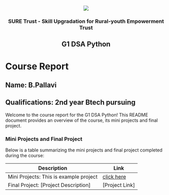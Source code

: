 <!-- PROJECT LOGO -->
<br />

<div align="center">
   <img src='https://user-images.githubusercontent.com/73131499/166115643-d3187f47-d38f-41b2-ae42-5ecbbc60de14.png' />


<h3 align="center">SURE Trust - Skill Upgradation for Rural-youth Empowerment Trust</h3>
  <h2> G1 DSA Python </h2>
</div>

# Course Report

## Name: B.Pallavi

## Qualifications: 2nd year Btech pursuing

Welcome to the course report for the G1 DSA Python! This README document provides an overview of the course, its mini projects and final project.

### Mini Projects and Final Project

Below is a table summarizing the mini projects and final project completed during the course:

| Description                               | Link                                    |
|-------------------------------------------|-----------------------------------------|
| Mini Projects: This is example project     | [click here](https://github.com/sure-trust/G1_DSA_Python/tree/main/Mini%20Projects/Pallavi)                         |
| Final Project: [Project Description]     | [Project Link]                         |

